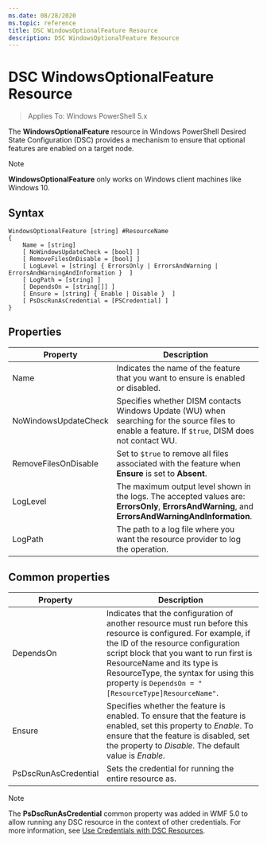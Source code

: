 ```yaml
---
ms.date: 08/28/2020
ms.topic: reference
title: DSC WindowsOptionalFeature Resource
description: DSC WindowsOptionalFeature Resource
---
```

# DSC WindowsOptionalFeature Resource

> Applies To: Windows PowerShell 5.x

The **WindowsOptionalFeature** resource in Windows PowerShell Desired State Configuration (DSC)
provides a mechanism to ensure that optional features are enabled on a target node.

> [!NOTE]
> **WindowsOptionalFeature** only works on Windows client machines like Windows 10.

## Syntax

```Syntax
WindowsOptionalFeature [string] #ResourceName
{
    Name = [string]
    [ NoWindowsUpdateCheck = [bool] ]
    [ RemoveFilesOnDisable = [bool] ]
    [ LogLevel = [string] { ErrorsOnly | ErrorsAndWarning | ErrorsAndWarningAndInformation }  ]
    [ LogPath = [string] ]
    [ DependsOn = [string[]] ]
    [ Ensure = [string] { Enable | Disable }  ]
    [ PsDscRunAsCredential = [PSCredential] ]
}
```

## Properties

|Property |Description |
|---|---|
|Name |Indicates the name of the feature that you want to ensure is enabled or disabled. |
|NoWindowsUpdateCheck |Specifies whether DISM contacts Windows Update (WU) when searching for the source files to enable a feature. If `$true`, DISM does not contact WU. |
|RemoveFilesOnDisable |Set to `$true` to remove all files associated with the feature when **Ensure** is set to **Absent**. |
|LogLevel |The maximum output level shown in the logs. The accepted values are: **ErrorsOnly**, **ErrorsAndWarning**, and **ErrorsAndWarningAndInformation**. |
|LogPath |The path to a log file where you want the resource provider to log the operation. |

## Common properties

|Property |Description |
|---|---|
|DependsOn |Indicates that the configuration of another resource must run before this resource is configured. For example, if the ID of the resource configuration script block that you want to run first is ResourceName and its type is ResourceType, the syntax for using this property is `DependsOn = "[ResourceType]ResourceName"`. |
|Ensure |Specifies whether the feature is enabled. To ensure that the feature is enabled, set this property to _Enable_. To ensure that the feature is disabled, set the property to _Disable_. The default value is _Enable_. |
|PsDscRunAsCredential |Sets the credential for running the entire resource as. |

> [!NOTE]
> The **PsDscRunAsCredential** common property was added in WMF 5.0 to allow running any DSC
> resource in the context of other credentials. For more information, see [Use Credentials with DSC Resources](../../../configurations/runasuser.md).
